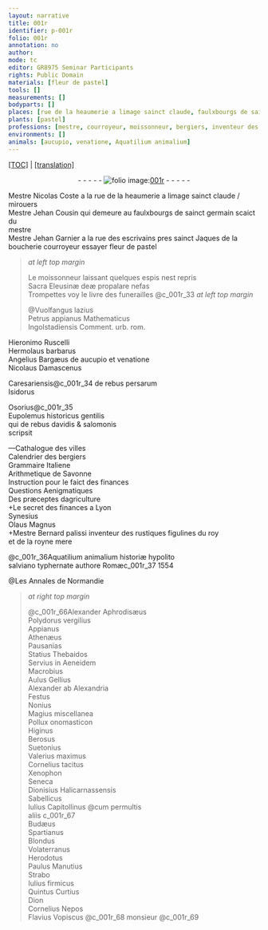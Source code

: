 ```yaml
---
layout: narrative
title: 001r
identifier: p-001r
folio: 001r
annotation: no
author:
mode: tc
editor: GR8975 Seminar Participants
rights: Public Domain
materials: [fleur de pastel]
tools: []
measurements: []
bodyparts: []
places: [rue de la heaumerie a limage sainct claude, faulxbourgs de sainct germain, rue des escrivains, sainct Jaques de la boucherie, urb. rom., Italiene, Lyon, Romæ, Normandie, Alexandria]
plants: [pastel]
professions: [mestre, courroyeur, moissonneur, bergiers, inventeur des rustiques figulines, roy, royne mere]
environments: []
animals: [aucupio, venatione, Aquatilium animalium]
---
```


 <p><a href="{{ site.baseurl }}/diplomatic/">[TOC]</a> | <a href="{{ site.baseurl }}/texts/p-001r_tl/" target="_blank">[translation]</a></p><div class="folio" align="center">- - - - - <a href="http://gallica.bnf.fr/ark:/12148/btv1b10500001g/f7.image" target="_blank"><img src="https://cu-mkp.github.io/2017-workshop-edition/assets/photo-icon.png" alt="folio image: " style="display:inline-block; margin-bottom:-3px;"/>001r</a> - - - - - </div>  
  
 <span class="pn">M<span class="exp">estr</span>e Nicolas Coste</span> a la <span class="pl">rue de la heaumerie a limage s<span class="exp">ainc</span>t claude</span> / mirouers<br/> <span class="pn">M<span class="exp">estr</span>e Jehan Cousin</span> qui demeure au <span class="pl">faulxbourgs de s<span class="exp">ainc</span>t germain</span> scaict du<br/> <span class="pro">mestre</span><br/> <span class="pn">M<span class="exp">estr</span>e Jehan Garnier</span> a la <span class="pl">rue des escrivains</span> pres <span class="pl">s<span class="exp">ainc</span>t Jaques de la<br/> boucherie</span> <span class="pro">courroyeur</span> essayer <span class="m">fleur de <span class="pa">pastel</span></span> 
 
 
  
> *at left top margin*
> 
> 
>  Le <span class="pro">moissonneur</span> laissant quelques espis nest repris<br/> Sacra Eleusinæ deæ propalare nefas<br/> Trompettes voy le livre des funerailles 
 @c_001r_33 
> *at left top margin*
> 
> 
>  @Vuolfangus lazius<br/> Petrus appianus Mathemat<span class="exp">icus</span><br/> Ingolstadiensis Comment. <span class="pl">urb. rom.</span>
 
Hieronimo Ruscelli<br/> Hermolaus barbarus<br/> Angelius Bargæus de <span class="al">aucupio</span> et <span class="al">venatione</span><br/> Nicolaus Damascenus
 
Cares<span class="exp">ariensis</span>@c_001r_34 de rebus persarum<br/> Isidorus
 
Osorius@c_001r_35<br/> Eupolemus historicus gentilis<br/> qui de rebus davidis & salomonis<br/> scripsit
 
—Cathalogue des villes<br/> Calendrier des <span class="pro">bergiers</span><br/> Grammaire <span class="pl">Italiene</span><br/> Arithmetique de <span class="pn">Savonne</span><br/> Instruction pour le faict des fina<span class="exp">n</span>ces<br/> Questions Aenigmatiques<br/> Des præceptes dagriculture<br/> \+Le secret des finances a <span class="pl">Lyon</span><br/> <span class="pn">Synesius</span><br/> <span class="pn">Olaus Magnus</span><br/> \+<span class="pn">M<span class="exp">estr</span>e Bernard palissi</span> <span class="pro">inventeur des rustiques figulines</span> du <span class="pro"><span class="pn">roy</span></span><br/> et de la <span class="pro"><span class="pn">royne mere</span></span>
 
 
  
@c_001r_36<span class="al">Aquatilium animalium</span> historiæ hypolito<br/> salviano typhernate authore <span class="pl">Romæ</span>c_001r_37 1554
 
 
  
@Les Annales de <span class="pl">Normandie</span>
 
> *at right top margin*
> 
> 
>   @c_001r_66<span class="pn">Alexander Aphrodisæus</span><br/> <span class="pn">Polydorus verg<span class="exp">ilius</span></span><br/> <span class="pn">Appianus</span><br/> <span class="pn">Athenæus</span><br/> Pausanias<br/> Statius Thebaidos<br/> <span class="pn">Servius</span> in Aeneid<span class="exp">em</span><br/> <span class="pn">Macrobius</span><br/> Aulus Gellius<br/> Alexander ab <span class="pl">Alex<span class="exp">andria</span></span><br/> <span class="pn">Festus</span><br/> <span class="pn">Nonius</span><br/> <span class="pn">Magius</span> miscell<span class="exp">anea</span><br/> <span class="pn">Pollux</span> onomast<span class="exp">icon</span><br/> <span class="pn">Higinus</span><br/> Berosus<br/> Suetonius<br/> Valerius max<span class="exp">imus</span><br/> Cornelius tacitu<span class="exp">s</span><br/> Xenophon<br/> <span class="pn">Seneca</span><br/> <span class="pn">Dionisius Halicarnassensis</span><br/> Sabellicus<br/> <span class="pn">Iulius Capitollin<span class="exp">us</span></span> @<span class="add">cum permultis<br/> aliis </span>c_001r_67<br/> <span class="pn">Budæus</span><br/> <span class="pn">Spartianus</span><br/> <span class="pn">Blondus</span><br/> <span class="pn">Volaterranus</span><br/> <span class="pn">Herodotus</span><br/> <span class="pn">Paulus Manutius</span><br/> Strabo<br/> <span class="pn">Iulius firmicus</span><br/> <span class="pn">Quintus Curtius</span><br/> <span class="pn">Dion</span><br/> <span class="pn">Cornelius Nepos</span><br/> <span class="pn">Flavius Vopiscus</span>
 @c_001r_68
mons<span class="exp">ieur</span>
@c_001r_69 
 